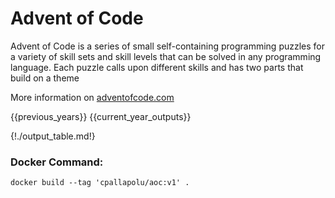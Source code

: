 # Advent of Code

Advent of Code is a series of small self-containing programming puzzles for a variety of skill sets and skill levels that can be solved in any programming language. Each puzzle calls upon different skills and has two parts that build on a theme

More information on [adventofcode.com](http://adventofcode.com/)

{{previous_years}}
{{current_year_outputs}}

{!./output_table.md!}

### Docker Command:

```
docker build --tag 'cpallapolu/aoc:v1' .
```

